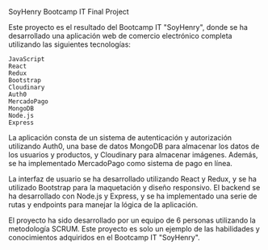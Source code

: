 SoyHenry Bootcamp IT Final Project

Este proyecto es el resultado del Bootcamp IT "SoyHenry", donde se ha desarrollado una aplicación web de comercio electrónico completa utilizando las siguientes tecnologías:

    JavaScript
    React
    Redux
    Bootstrap
    Cloudinary
    Auth0
    MercadoPago
    MongoDB
    Node.js
    Express

La aplicación consta de un sistema de autenticación y autorización utilizando Auth0, una base de datos MongoDB para almacenar los datos de los usuarios y productos, y Cloudinary para almacenar imágenes. Además, se ha implementado MercadoPago como sistema de pago en línea.

La interfaz de usuario se ha desarrollado utilizando React y Redux, y se ha utilizado Bootstrap para la maquetación y diseño responsivo. El backend se ha desarrollado con Node.js y Express, y se ha implementado una serie de rutas y endpoints para manejar la lógica de la aplicación.

El proyecto ha sido desarrollado por un equipo de 6 personas utilizando la metodología SCRUM. Este proyecto es solo un ejemplo de las habilidades y conocimientos adquiridos en el Bootcamp IT "SoyHenry".
